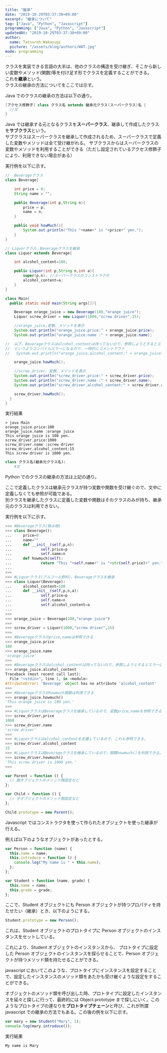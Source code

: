 ```yaml
---
title: "継承"
date: "2019-10-29T03:37:30+09:00"
excerpt: "継承について"
tag: ["Java", "Python", "Javascript"]
programming: ["Java", "Python", "Javascript"]
updatedAt: "2019-10-29T03:37:30+09:00"
author:
  name: Tatsuroh Wakasugi
  picture: "/assets/blog/authors/WAT.jpg"
mode: programming
---
```


クラスを実装できる言語の大半は、他のクラスの構造を受け継ぎ、そこから新しい変数やメソッド(関数)等を付け足す形でクラスを定義することができる。  
これを**継承**という。  
クラスの継承の方法についてをここでは示す。

<div class="note_content_by_programming_language" id="note_content_Java">

Java でのクラスの継承の方法は以下の通り。

```java
[アクセス修飾子] class クラス名 extends 継承元クラス(スーパークラス)名 {
  //文
}
```

Java では継承する元となるクラスを**スーパークラス**、継承して作成したクラスを**サブクラス**という。  
サブクラスはスーパークラスを継承して作成されるため、スーパークラスで定義した変数やメソッドは全て受け継がれる。
サブクラスからはスーパークラスの変数やメソッドを利用することができる（ただし設定されているアクセス修飾子により、利用できない場合がある）

実行例を以下に示す。

```java
//  Beverageクラス
class Beverage{

    int price = 0;
    String name = "";

    public Beverage(int p,String n){
        price = p;
        name = n;
    }

    public void howMuch(){
        System.out.println("This "+name+" is "+price+" yen.");
    }
}

// Liquorクラス、Beverageクラスを継承
class Liquor extends Beverage{

    int alcohol_content=100;

    public Liquor(int p,String n,int a){
        super(p,n); //スーパークラスのコンストラクタ
        alcohol_content=a;
    }
}

class Main{
  public static void main(String args[]){

    Beverage orange_juice = new Beverage(100,"orange juice");
    Liquor screw_driver = new Liquor(1000,"screw driver",15);

    //orange_juice,変数、メソッドを表示
    System.out.println("orange_juice.price:" + orange_juice.price);
    System.out.println("orange_juice.name :" + orange_juice.name);

//  以下、Beverageクラスはalcohol_contentは持ってないので、参照しようとするとエラーになる
//  というよりコンパイルエラーになるので、一時的にコメントアウト
//   System.out.println("orange_juice.alcohol_content:" + orange_juice.alcohol_content);

    orange_juice.howMuch();

    //screw_driver、変数、メソッドを表示
    System.out.println("screw_driver.price:" + screw_driver.price);
    System.out.println("screw_driver.name :" + screw_driver.name);
    System.out.println("screw_driver.alcohol_content:" + screw_driver.alcohol_content);

    screw_driver.howMuch();
  }
}
```

実行結果

```
> java Main
orange_juice.price:100
orange_juice.name :orange juice
This orange juice is 100 yen.
screw_driver.price:1000
screw_driver.name :screw driver
screw_driver.alcohol_content:15
This screw driver is 1000 yen.
```

</div>
<div class="note_content_by_programming_language" id="note_content_Python">

```python
class クラス名(継承元クラス名):
    #文
```

Python でのクラスの継承の方法は上記の通り。

ここで定義したクラスは継承元クラスが持つ変数や関数を受け継ぐので、文中に定義しなくても参照が可能である。  
別クラスを継承したクラスに定義した変数や関数はそのクラスのみが持ち、継承元のクラスは利用できない。

実行例を以下に示す。

```python
>>> #Beverageクラス(飲み物)
>>> class Beverage():
...     price=0
...     name=""
...     def __init__(self,p,n):
...             self.price=p
...             self.name=n
...     def howmuch(self):
...             return "This "+self.name+" is "+str(self.price)+" yen."
...
>>>
>>> #Liquorクラス(アルコール飲料)、Beverageクラスを継承
>>> class Liquor(Beverage):
...     alcohol_content=100
...     def __init__(self,p,n,a):
...             self.price=p
...             self.name=n
...             self.alcohol_content=a
...
>>>
>>> orange_juice = Beverage(100,"orange juice")
>>>
>>> screw_driver = Liquor(1000,"screw driver",15)
>>>
>>> #Beverageクラスのprice,nameは参照できる
>>> orange_juice.price
100
>>> orange_juice.name
'orange juice'
>>>
>>> #Beverageクラスはalcohol_contentは持ってないので、参照しようとするとエラーになる
>>> orange_juice.alcohol_content
Traceback (most recent call last):
  File "<stdin>", line 1, in <module>
AttributeError: 'Beverage' object has no attribute 'alcohol_content'
>>>
>>> #Beverageクラスのhowmuch関数は利用できる
>>> orange_juice.howmuch()
'This orange juice is 100 yen.'
>>>
>>> #LiquorクラスはBeverageクラスを継承しているので、変数price,nameを参照できる。
>>> screw_driver.price
1000
>>> screw_driver.name
'screw driver'
>>>
>>> #Liquorクラスはalcohol_contentを定義しているので、これも参照できる。
>>> screw_driver.alcohol_content
15
>>> #LiquorクラスはBeverageクラスを継承しているので、関数howmuch()を利用できる。
>>> screw_driver.howmuch()
'This screw driver is 1000 yen.'
>>>
```

</div>
<div class="note_content_by_programming_language" id="note_content_Javascript">

```javascript
var Parent = function () {
  // 親オブジェクトのメソッド類設定など
};

var Child = function () {
  // 子オブジェクトのメソッド類設定など
};

Child.prototype = new Parent();
```

Javascript ではコンストラクタを使って作られたオブジェクトを使った継承が行える。

例えば以下のようなオブジェクトがあったとする。

```javascript
var Person = function (name) {
  this.name = name;
  this.introduce = function () {
    console.log("My name is " + this.name);
  };
};

var Student = function (name, grade) {
  this.name = name;
  this.grade = grade;
};
```

ここで、Student オブジェクトにも Person オブジェクトが持つプロパティを持たせたい（継承）とき、以下のようにする。

```javascript
Student.prototype = new Person();
```

これは、Student オブジェクトのプロトタイプに Person オブジェクトのインスタンスをセットしている。

これにより、Student オブジェクトのインスタンスから、 プロトタイプに設定した Person オブジェクトのインスタンスを探らせることで、Person オブジェクトが持つメソッド類を持たせることができる。

javascript においてこのような、プロトタイプにインスタンスを設定することで、設定したインスタンスのメソッド類をあたかも受け継ぐような設定をすることができる。

オブジェクトのメソッド類を呼び出した時、プロトタイプに設定したインスタンスを延々と探しに行って、最終的には Object.prototype まで探しにいく。このようなプロトタイプの連なりを**プロトタイプチェーン**と呼び、これが所謂 javascript での継承の方法でもある。この後の例を以下に示す。

```javascript
var mary = new Student("Mary", 1);
console.log(mary.introduce());
```

実行結果

```
My name is Mary
```

</div>
